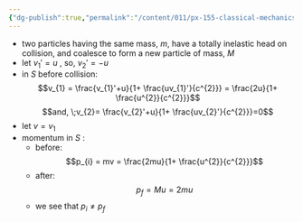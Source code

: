 ```yaml
---
{"dg-publish":true,"permalink":"/content/011/px-155-classical-mechanics-and-special-relativity/special-relativity/px-155-i-relativistic-momentum-mass-and-energy/px-155-i1-momentum/","created":"2024-10-01T18:27:09.790+01:00","updated":"2024-11-26T19:59:24.910+00:00"}
---
```


- two particles having the same mass, $m$, have a totally inelastic head on collision, and coalesce to form a new particle of mass, $M$
- let $v_{1}'=u$ , so, $v_{2}'=-u$
- in $S$ before collision: $$v_{1} = \frac{v_{1}'+u}{1+ \frac{uv_{1}'}{c^{2}}} = \frac{2u}{1+ \frac{u^{2}}{c^{2}}}$$
$$and, \;v_{2}= \frac{v_{2}'+u}{1+ \frac{uv_{2}'}{c^{2}}}=0$$
- let $v=v_{1}$
- momentum in $S$ : 
	- before:
$$p_{i} = mv = \frac{2mu}{1+ \frac{u^{2}}{c^{2}}}$$
	- after:
$$p_{f} = Mu = 2mu$$
	- we see that $p_{i}\neq p_{f}$

